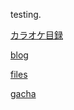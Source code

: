 testing.

[カラオケ目録](https://ytzka14.github.io/karaoke/)

[blog](https://ytzka14.github.io/blog/)

[files](https://ytzka14.github.io/files/)

[gacha](https://ytzka14.github.io/gacha/)